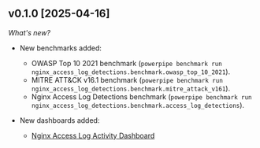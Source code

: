 ## v0.1.0 [2025-04-16]
 
 _What's new?_
 
 - New benchmarks added:
   - OWASP Top 10 2021 benchmark (`powerpipe benchmark run nginx_access_log_detections.benchmark.owasp_top_10_2021`).
   - MITRE ATT&CK v16.1 benchmark (`powerpipe benchmark run nginx_access_log_detections.benchmark.mitre_attack_v161`).
   - Nginx Access Log Detections benchmark (`powerpipe benchmark run nginx_access_log_detections.benchmark.access_log_detections`).
 
 - New dashboards added:
   - [Nginx Access Log Activity Dashboard](https://hub.powerpipe.io/mods/turbot/tailpipe_nginx_access_log_detections/dashboards/dashboard.activity_dashboard)